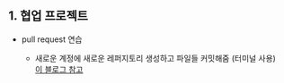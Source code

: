 ## 1. 협업 프로젝트

- pull request 연습

  - 새로운 계정에 새로운 레퍼지토리 생성하고 파일들 커밋해줌 (터미널 사용)   
    [이 블로그 참고](https://victorydntmd.tistory.com/53)
